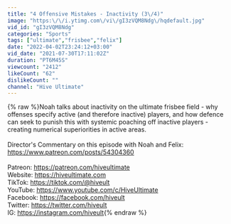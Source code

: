 ```yaml
---
title: "4 Offensive Mistakes - Inactivity (3\/4)"
image: "https:\/\/i.ytimg.com\/vi\/gI3zVQM8Ndg\/hqdefault.jpg"
vid_id: "gI3zVQM8Ndg"
categories: "Sports"
tags: ["ultimate","frisbee","felix"]
date: "2022-04-02T23:24:12+03:00"
vid_date: "2021-07-30T17:11:02Z"
duration: "PT6M45S"
viewcount: "2412"
likeCount: "62"
dislikeCount: ""
channel: "Hive Ultimate"
---
```

{% raw %}Noah talks about inactivity on the ultimate frisbee field - why offenses specify active (and therefore inactive) players, and how defence can seek to punish this with systemic poaching off inactive players - creating numerical superiorities in active areas.<br /><br />Director's Commentary on this episode with Noah and Felix: <a rel="nofollow" target="blank" href="https://www.patreon.com/posts/54304360">https://www.patreon.com/posts/54304360</a><br /><br />Patreon: <a rel="nofollow" target="blank" href="https://patreon.com/hiveultimate">https://patreon.com/hiveultimate</a><br />Website: <a rel="nofollow" target="blank" href="https://hiveultimate.com">https://hiveultimate.com</a><br />TikTok: <a rel="nofollow" target="blank" href="https://tiktok.com/@hiveult">https://tiktok.com/@hiveult</a><br />YouTube: <a rel="nofollow" target="blank" href="https://www.youtube.com/c/HiveUltimate">https://www.youtube.com/c/HiveUltimate</a><br />Facebook: <a rel="nofollow" target="blank" href="https://facebook.com/hiveult">https://facebook.com/hiveult</a><br />Twitter: <a rel="nofollow" target="blank" href="https://twitter.com/hiveult">https://twitter.com/hiveult</a><br />IG: <a rel="nofollow" target="blank" href="https://instagram.com/hiveult">https://instagram.com/hiveult</a>{% endraw %}
